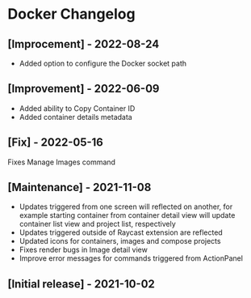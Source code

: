 # Docker Changelog

## [Improcement] - 2022-08-24

- Added option to configure the Docker socket path

## [Improvement] - 2022-06-09

 - Added ability to Copy Container ID
 - Added container details metadata

## [Fix] - 2022-05-16

Fixes Manage Images command

## [Maintenance] - 2021-11-08

 - Updates triggered from one screen will reflected on another, for example starting container from container detail view will update container list view and project list, respectively
 - Updates triggered outside of Raycast extension are reflected
 - Updated icons for containers, images and compose projects
 - Fixes render bugs in Image detail view
 - Improve error messages for commands triggered from ActionPanel

## [Initial release] - 2021-10-02
